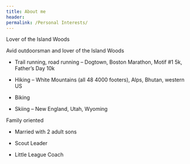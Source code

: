 ```yaml
---
title: About me
header:
permalink: /Personal Interests/
---
```


Lover of the Island Woods

Avid outdoorsman and lover of the Island Woods

*	Trail running, road running – Dogtown, Boston Marathon, Motif #1 5k, Father’s Day 10k
  
*	Hiking – White Mountains (all 48 4000 footers), Alps, Bhutan, western US
    
*	Biking
    
*	Skiing – New England, Utah, Wyoming
    
Family oriented

*	Married with 2 adult sons

*	Scout Leader
    
*	Little League Coach
